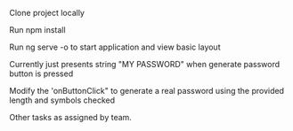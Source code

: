 Clone project locally

Run npm install

Run ng serve -o to start application and view basic layout

Currently just presents string "MY PASSWORD" when generate password button is pressed

Modify the 'onButtonClick" to generate a real password using the provided length and symbols checked

Other tasks as assigned by team.
